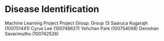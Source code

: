 # Disease Identification
Machine Learning Project
Project Group: Group 13
Saaruca Kugarajh (100751441)
Cyrus Lee (100748627)
Yehchan Park (100754068)
Denishan Savarimuthu (100742526)


